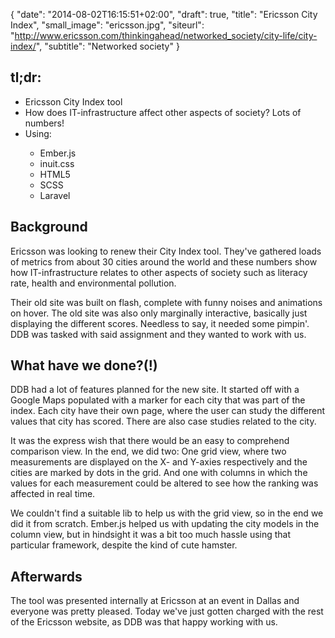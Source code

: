 {
   "date": "2014-08-02T16:15:51+02:00",
   "draft": true,
   "title": "Ericsson City Index",
   "small_image": "ericsson.jpg",
   "siteurl": "http://www.ericsson.com/thinkingahead/networked_society/city-life/city-index/",
   "subtitle": "Networked society"
}

<h2>tl;dr:</h2>
<ul>
    <li>Ericsson City Index tool</li>
    <li>How does IT-infrastructure affect other aspects of society? Lots of numbers!</li>
    <li>Using:</li>
    <ul>
        <li>Ember.js</li>
        <li>inuit.css</li>
        <li>HTML5</li>
        <li>SCSS</li>
        <li>Laravel</li>
    </ul>
</ul>

<h2>Background</h2>
<p>
    Ericsson was looking to renew their City Index tool. They've gathered loads of metrics from about 30 cities around the world and these numbers show how IT-infrastructure relates to other aspects of society such as literacy rate, health and environmental pollution.
</p>
<p>
    Their old site was built on flash, complete with funny noises and animations on hover. The old site was also only marginally interactive, basically just displaying the different scores. Needless to say, it needed some pimpin'. DDB was tasked with said assignment and they wanted to work with us.
</p>

<h2>What have we done?(!)</h2>
<p>
    DDB had a lot of features planned for the new site. It started off with a Google Maps populated with a marker for each city that was part of the index. Each city have their own page, where the user can study the different values that city has scored. There are also case studies related to the city.
</p>
<p>
    It was the express wish that there would be an easy to comprehend comparison view. In the end, we did two: One grid view, where two measurements are displayed on the X- and Y-axies respectively and the cities are marked by dots in the grid. And one with columns in which the values for each measurement could be altered to see how the ranking was affected in real time.
</p>
<p>
    We couldn't find a suitable lib to help us with the grid view, so in the end we did it from scratch. Ember.js helped us with updating the city models in the column view, but in hindsight it was a bit too much hassle using that particular framework, despite the kind of cute hamster.
</p>

<h2>Afterwards</h2>
<p>
    The tool was presented internally at Ericsson at an event in Dallas and everyone was pretty pleased. Today we've just gotten charged with the rest of the Ericsson website, as DDB was that happy working with us.
</p>
